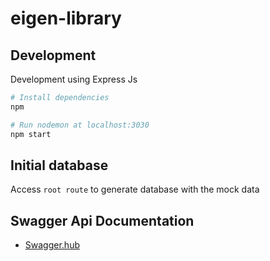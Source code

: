 # eigen-library

>

## Development

Development using Express Js

``` bash
# Install dependencies
npm

# Run nodemon at localhost:3030
npm start

```

## Initial database
Access `root route` to generate database with the mock data

## Swagger Api Documentation

- [Swagger.hub](https://app.swaggerhub.com/apis-docs/bimapaundra/eigen_library/1.0.0)
